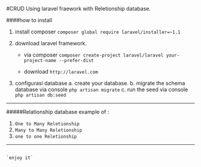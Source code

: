 #CRUD Using laravel fraework with Reletionship database.

####how to install 
1. install composer
	`composer global require laravel/installer=~1.1`

2. download laravel framework.
	* via composer
	`composer create-project laravel/laravel your-project-name --prefer-dist`

	* download  `http://laravel.com`

2. configurasi database
	a. create your database.
	b. migrate the schema database via console `php artisan migrate`
	c. run the seed via console `php artisan db:seed`


---

#####Relationship database example of :

1. `One to Many Reletionship`
2. `Many to Many Reletionship`
3. `one to one Reletionship`



--- 

~~~all you need is read and read the documentation of laravel than ready to go!!! the simple and powerfull framwork.~~~ `http://laravel.com/doc`

`enjoy it`
 
